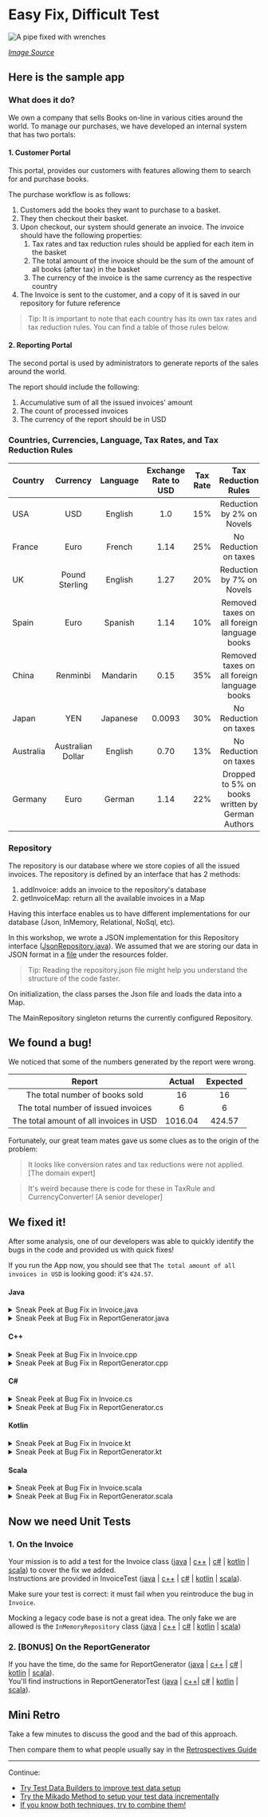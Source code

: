 # Easy Fix, Difficult Test

![A pipe fixed with wrenches](images/quick-fix.jpg)

*[Image Source](https://pixabay.com/photos/plumbing-pipe-wrench-plumber-840835/)*

## Here is the sample app

### What does it do?

We own a company that sells Books on-line in various cities around the world.
To manage our purchases, we have developed an internal system that has two
portals:

#### 1. Customer Portal

This portal, provides our customers with features allowing them to search for
and purchase books.

The purchase workflow is as follows:
1. Customers add the books they want to purchase to a basket.     
1. They then checkout their basket.
1. Upon checkout, our system should generate an invoice. The invoice should
have the following properties:
    1. Tax rates and tax reduction rules should be applied for each item in
    the basket
    2. The total amount of the invoice should be the sum of the amount of all
    books (after tax) in the basket
    3. The currency of the invoice is the same currency as the respective
    country
1. The Invoice is sent to the customer, and a copy of it is saved in our
repository for future reference   

>Tip: It is important to note that each country has its own tax rates and tax
reduction rules. You can find a table of those rules below.  

#### 2. Reporting Portal

The second portal is used by administrators to generate reports of the sales
around the world.

The report should include the following:
1. Accumulative sum of all the issued invoices' amount
1. The count of processed invoices
1. The currency of the report should be in USD

### Countries, Currencies, Language, Tax Rates, and Tax Reduction Rules   

| Country       | Currency          | Language  | Exchange Rate to USD  | Tax Rate | Tax Reduction Rules                              |
| :-------------|:-----------------:| :--------:| :--------------------:|:--------:|:------------------------------------------------:|
| USA           | USD               | English   | 1.0                   | 15%      | Reduction by 2% on Novels                        |  
| France        | Euro              | French    | 1.14                  | 25%      | No Reduction on taxes                            |
| UK            | Pound Sterling    | English   | 1.27                  | 20%      | Reduction by 7% on Novels                        |
| Spain         | Euro              | Spanish   | 1.14                  | 10%      | Removed taxes on all foreign language books      |  
| China         | Renminbi          | Mandarin  | 0.15                  | 35%      | Removed taxes on all foreign language books      |
| Japan         | YEN               | Japanese  | 0.0093                | 30%      | No Reduction on taxes                            |
| Australia     | Australian Dollar | English   | 0.70                  | 13%      | No Reduction on taxes                            |     
| Germany       | Euro              | German    | 1.14                  | 22%      | Dropped to 5% on books written by German Authors |  


### Repository

The repository is our database where we store copies of all the issued invoices.
The repository is defined by an interface that has 2 methods:
1. addInvoice: adds an invoice to the repository's database
1. getInvoiceMap: return all the available invoices in a Map  

Having this interface enables us to have different implementations for our
database (Json, InMemory, Relational, NoSql, etc).

In this workshop, we wrote a JSON implementation for this Repository interface
([JsonRepository.java](../java/src/main/java/com/murex/tbw/storage/JsonRepository.java)).
We assumed that we are storing our data in JSON format in a [file](../java/src/main/resources/repository.json)
under the resources folder.  

> Tip: Reading the repository.json file might help you understand the structure
of the code faster.  

On initialization, the class parses the Json file and loads the data into a Map.

The MainRepository singleton returns the currently configured Repository.

## We found a bug!

We noticed that some of the numbers generated by the report were wrong.

| Report                                  | Actual | Expected |
|:---------------------------------------:|:------:|:--------:|
| The total number of books sold          | 16     |  16      |
| The total number of issued invoices     | 6      |  6       |
| The total amount of all invoices in USD | 1016.04|  424.57  |

Fortunately, our great team mates gave us some clues as to the origin of the
problem:

> It looks like conversion rates and tax reductions were not applied.
> [The domain expert]

> It's weird because there is code for these in TaxRule and CurrencyConverter!
> [A senior developer]

## We fixed it!

After some analysis, one of our developers was able to quickly identify the bugs in the code and provided us with quick fixes!

If you run the App now, you should see that `The total amount of all invoices in USD` is looking good: it's `424.57`.

#### Java 
<details>
  <summary markdown='span'>
  Sneak Peek at Bug Fix in Invoice.java
  </summary>

  ```diff
  public double computeTotalAmount() {
    double sum = 0.0;
    for (PurchasedBook purchasedBook : purchasedBooks) {
  -   double totalPrice = purchasedBook.getTotalPrice();
  +   double totalPrice = purchasedBook.getTotalPrice() * TaxRule.getApplicableRate(country, purchasedBook.getBook());
      sum += totalPrice;
    }
    return sum;
  }
  ```

</details>

<details>
  <summary markdown='span'>
  Sneak Peek at Bug Fix in ReportGenerator.java
  </summary>

  ```diff
      public double getTotalAmount() {
          Map<Integer, Invoice> invoiceMap = repository.getInvoiceMap();
          double totalAmount = 0.0;
          for (Invoice invoice : invoiceMap.values()) {       
  -            totalAmount += invoice.computeTotalAmount();
  +            totalAmount += CurrencyConverter.toUSD(invoice.computeTotalAmount(), invoice.getCountry().getCurrency());
          }
          return getRoundedAmount(totalAmount);
      }
  ```

</details>

#### C++
<details>
  <summary markdown='span'>
  Sneak Peek at Bug Fix in Invoice.cpp
  </summary>

  ```diff
          double sum = 0.0;
          for (const auto purchasedBook : purchasedBooks_)
          {
  -               double totalPrice = purchasedBook->getTotalPrice();
  +               double totalPrice = purchasedBook->getTotalPrice() * finance::getApplicableRate(country_, *purchasedBook->getBook());
                  sum += totalPrice;
          }
          return sum;
  ```

</details>

<details>
  <summary markdown='span'>
  Sneak Peek at Bug Fix in ReportGenerator.cpp
  </summary>

  ```diff
          double totalAmount = 0.0;
          for (const auto id2Invoice : invoiceMap)
          {
  -               totalAmount += id2Invoice.second->computeTotalAmount();
  +               const auto& invoice = *id2Invoice.second;
  +               totalAmount += finance::toUSD(invoice.computeTotalAmount(), invoice.getCountry().getCurrency());
          }
          return getRoundedValueOf(totalAmount);
  ```

</details>

#### C# 

<details>
  <summary markdown='span'>
  Sneak Peek at Bug Fix in Invoice.cs
  </summary>

  ```diff c#
      public double ComputeTotalAmount()
      {
          var totalAmount = 0.0;
  -       totalAmount = PurchasedBooks.Sum(book => book.TotalPrice);
  +       totalAmount = PurchasedBooks.Sum(book => book.TotalPrice * TaxRule.GetApplicableRate(Country, book.Book));
          return totalAmount;
      }
  ```
</details>

<details>
  <summary markdown='span'>
  Sneak Peek at Bug Fix in ReportGenerator.cs
  </summary>

  ```diff c#
        public double GetTotalAmount()
        {
            var invoices = _repository.GetInvoiceMap().Values;
  -         var totalAmount = invoices.Sum(invoice => invoice.ComputeTotalAmount());
  +         var totalAmount = invoices.Sum(invoice => CurrencyConverter.ToUsd(invoice.ComputeTotalAmount(), invoice.Country.Currency));
            return GetRoundedAmount(totalAmount);
        }
  ```

</details>

#### Kotlin

<details>
  <summary markdown='span'>
  Sneak Peek at Bug Fix in Invoice.kt
  </summary>

  ```diff
      fun computeTotalAmount(): Double {
          var sum = 0.0
          for (purchasedBook in purchasedBooks) {
  -          val totalPrice: Double = purchasedBook.getTotalPrice()
  +          val totalPrice: Double = purchasedBook.getTotalPrice() * getApplicableRate(country, purchasedBook.book)
            sum += totalPrice
          }
          return sum
      }
  ```

</details>

<details>
  <summary markdown='span'>
  Sneak Peek at Bug Fix in ReportGenerator.kt
  </summary>

  ```diff
      fun getTotalAmount(): Double {
        val invoiceMap = repository.getInvoiceMap()
        var totalAmount = 0.0
        for (invoice in invoiceMap.values) {
  -            totalAmount += invoice.computeTotalAmount()
  +            totalAmount += CurrencyOperations.toUSD(invoice.computeTotalAmount(), invoice.country.currency)
          }
          return getRoundedAmount(totalAmount);
      }
  ```

</details>

#### Scala

<details>
  <summary markdown='span'>
  Sneak Peek at Bug Fix in Invoice.scala
  </summary>

  ```diff
    def computeTotalAmount: Double = {
      var sum = 0.0
  
      for (purchasedBook <- purchasedBooks) {
  -     val totalPrice: Double = purchasedBook.getTotalPrice()
  +     val totalPrice: Double = purchasedBook.getTotalPrice * getApplicableRate(country, purchasedBook.book)
        sum += totalPrice
      }
      sum
    }
  ```

</details>

<details>
  <summary markdown='span'>
  Sneak Peek at Bug Fix in ReportGenerator.scala
  </summary>

  ```diff
  def getTotalAmount: Double = {
    val invoiceMap = repository.getInvoiceMap
    var totalAmount = 0.0
    for (invoice <- invoiceMap.values) {
  -     totalAmount += invoice.computeTotalAmount();
  +     totalAmount += toUSD(invoice.computeTotalAmount, invoice.country.currency)
    }
    getRoundedAmount(totalAmount)
  }
  ```

</details>

## Now we need Unit Tests

### 1. On the Invoice
Your mission is to add a test for the Invoice class 
([java](../java/src/main/java/com/murex/tbw/purchase/Invoice.java) | [c++](../cpp/src/include/purchase/Invoice.h) | [c#](../csharp/Application/Purchase/Invoice.cs) | [kotlin](../kotlin/src/main/kotlin/com/murex/tbw/purchase/Invoice.kt) | [scala](../scala/src/main/scala/com/murex/tbw/purchase/Invoice.scala)) to cover the fix we added.  
Instructions are provided in InvoiceTest ([java](../java/src/test/java/com/murex/tbw/purchase/InvoiceTest.java) | [c++](../cpp/tests/Tests.cpp) | [c#](../csharp/Application.Tests/Purchase/InvoiceTest.cs) | [kotlin](../kotlin/src/test/kotlin/com/murex/tbw/purchase/InvoiceTest.kt) | [scala](../scala/src/test/scala/com/murex/tbw/purchase/InvoiceTest.scala)).

Make sure your test is correct: it must fail when you reintroduce the bug in `Invoice`.

Mocking a legacy code base is not a great idea. The only fake we are allowed is
the `InMemoryRepository` class ([java](../java/src/test/java/com/murex/tbw/storage/InMemoryRepository.java) | [c++](../cpp/tests/storage/InMemoryRepository.h) | [c#](../csharp/Application.Tests/Storage/InMemoryRepository.cs) | [kotlin](../kotlin/src/test/kotlin/com/murex/tbw/storage/InMemoryRepository.kt) | [scala](../scala/src/test/scala/com/murex/tbw/storage/InMemoryRepository.scala))

### 2. [BONUS] On the ReportGenerator

If you have the time, do the same for
ReportGenerator ([java](../java/src/main/java/com/murex/tbw/report/ReportGenerator.java) | [c++](../cpp/src/include/report/ReportGenerator.h) | [c#](../csharp/Application/Report/ReportGenerator.cs) | [kotlin](../kotlin/src/main/kotlin/com/murex/tbw/report/ReportGenerator.kt) | [scala](../scala/src/main/scala/com/murex/tbw/report/ReportGenerator.scala)).  
You'll find instructions in ReportGeneratorTest ([java](../java/src/test/java/com/murex/tbw/report/ReportGeneratorTest.java) | [c++](../cpp/tests/Tests.cpp)| [c#](../csharp/Application.Tests/Report/ReportGeneratorTest.cs) | [kotlin](../kotlin/src/test/kotlin/com/murex/tbw/report/ReportGeneratorTest.kt) | [scala](../scala/src/test/scala/com/murex/tbw/report/ReportGeneratorTest.scala)).

## Mini Retro

Take a few minutes to discuss the good and the bad of this approach.

Then compare them to what people usually say in
the [Retrospectives Guide](./Retrospectives_Guide.md)

---
Continue:
- [Try Test Data Builders to improve test data setup](./3_Building_Test_Data.md)
- [Try the Mikado Method to setup your test data incrementally](./4_Mikado_Method.md)
- [If you know both techniques, try to combine them!](./5_Mikado_Method_plus_Test_Data_Builders.md)

